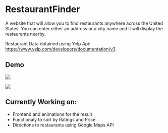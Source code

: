 # RestaurantFinder
A website that will allow you to find restaurants anywhere across the United States. You can enter either an address or a city name and it will display the restaurants nearby. 

Restaurant Data obtained using Yelp Api: https://www.yelp.com/developers/documentation/v3

## Demo

![](Screenshots/gif1.gif)

![](Screenshots/gif2.gif)


## Currently Working on:

- Frontend and animations for the result
- Functionaly to sort by Ratings and Price
- Directions to restaurants using Google Maps API
